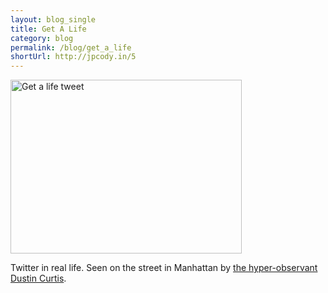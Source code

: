 ```yaml
---
layout: blog_single
title: Get A Life
category: blog
permalink: /blog/get_a_life
shortUrl: http://jpcody.in/5
---
```

<p><img src="/images/blog-img/2009-06-07-getalife.jpg" alt="Get a life tweet" width="370" height="278" class="main"></p>
<p>Twitter in real life. Seen on the street in Manhattan by <a href="http://blog.dustincurtis.com/get-a-life-tweet-chalked-on-the-sidewalk-in-e">the hyper-observant Dustin Curtis</a>.</p>